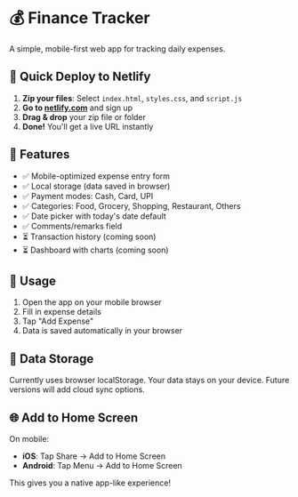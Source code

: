 # 💰 Finance Tracker

A simple, mobile-first web app for tracking daily expenses.

## 🚀 Quick Deploy to Netlify

1. **Zip your files**: Select `index.html`, `styles.css`, and `script.js`
2. **Go to [netlify.com](https://netlify.com)** and sign up
3. **Drag & drop** your zip file or folder
4. **Done!** You'll get a live URL instantly

## 📱 Features

- ✅ Mobile-optimized expense entry form
- ✅ Local storage (data saved in browser)
- ✅ Payment modes: Cash, Card, UPI
- ✅ Categories: Food, Grocery, Shopping, Restaurant, Others
- ✅ Date picker with today's date default
- ✅ Comments/remarks field
- ⏳ Transaction history (coming soon)
- ⏳ Dashboard with charts (coming soon)

## 🔧 Usage

1. Open the app on your mobile browser
2. Fill in expense details
3. Tap "Add Expense"
4. Data is saved automatically in your browser

## 💾 Data Storage

Currently uses browser localStorage. Your data stays on your device.
Future versions will add cloud sync options.

## 🌐 Add to Home Screen

On mobile:
- **iOS**: Tap Share → Add to Home Screen
- **Android**: Tap Menu → Add to Home Screen

This gives you a native app-like experience!